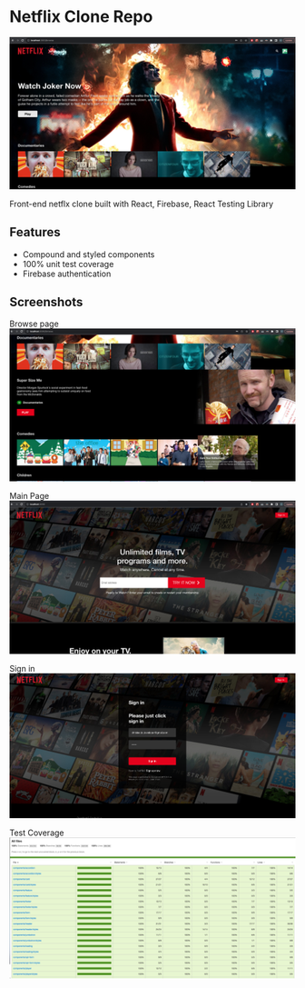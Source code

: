 # Netflix Clone Repo

![Main Page](https://github.com/pachopa/NetflixClone/blob/master/screenshots/Browse.png)

Front-end netflx clone built with React, Firebase, React Testing Library
## Features
- Compound and styled components
- 100% unit test coverage
- Firebase authentication

## Screenshots
Browse page
![Create Post](https://github.com/pachopa/NetflixClone/blob/master/screenshots/Browse2.png)

Main Page
![Update Post](https://github.com/pachopa/NetflixClone/blob/master/screenshots/Main%20Page.png)

Sign in
![GraphQL Explorer](https://github.com/pachopa/NetflixClone/blob/master/screenshots/Sign%20in.png)

Test Coverage
![GraphQL Schema](https://github.com/pachopa/NetflixClone/blob/master/screenshots/Test%20Coverage.png)



